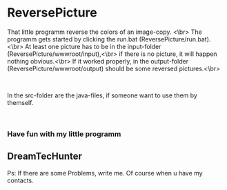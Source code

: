 <h1>ReversePicture</h1>
<p>
That little programm reverse the colors of an image-copy. <\br>
The programm gets started by clicking the run.bat (ReversePicture/run.bat).<\br>
At least one picture has to be in the input-folder (ReversePicture/wwwroot/input),<\br>
if there is no picture, it will happen nothing obvious.<\br>
If it worked properly, in the output-folder (ReversePicture/wwwroot/output) should be some reversed pictures.<\br>
</p>
</br>
<p>
In the src-folder are the java-files, if someone want to use them by themself.
</p>
</br>
<h3>Have fun with my little programm</h3>
<h2>DreamTecHunter</h2>
<p>Ps: If there are some Problems, write me. Of course when u have my contacts.<p>
